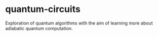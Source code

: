 # quantum-circuits
Exploration of quantum algorithms with the aim of learning more about adiabatic quantum computation.

